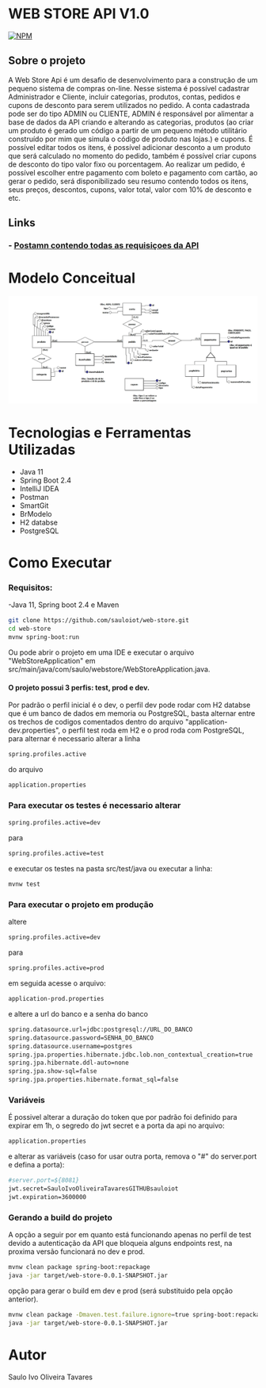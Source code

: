 # WEB STORE API V1.0
[![NPM](https://img.shields.io/npm/l/react)](https://github.com/sauloiot/web-store/blob/main/LICENSE)

## Sobre o projeto
  A Web Store Api é um desafio de desenvolvimento para a construção de um pequeno sistema de compras on-line. Nesse sistema é possível cadastrar Administrador e Cliente, incluir categorias, produtos, contas, pedidos e cupons de desconto para serem utilizados no pedido.
  A conta cadastrada pode ser do tipo ADMIN ou CLIENTE, ADMIN é responsável por alimentar a base de dados da API criando e alterando as categorias, produtos (ao criar um produto é gerado um código a partir de um pequeno método utilitário construído por mim que simula o código de produto nas lojas.) e cupons. É possível editar todos os itens, é possível adicionar desconto a um produto que será calculado no momento do pedido, também é possível criar cupons de desconto do tipo valor fixo ou porcentagem. Ao realizar um pedido, é possível escolher entre pagamento com boleto e pagamento com cartão, ao gerar o pedido, será disponibilizado seu resumo contendo todos os itens, seus preços, descontos, cupons, valor total, valor com 10% de desconto e etc.
 
 ## Links
 ### - [Postamn contendo todas as requisiçoes da API](https://documenter.getpostman.com/view/5414747/TzK2aDyU)
 
 # Modelo Conceitual 
 ![Modelo Conceitual](https://github.com/sauloiot/assets/blob/main/web-store-api-v1/modelo%20banco%20conceitual.png)
 
 # Tecnologias e Ferramentas Utilizadas
 - Java 11  
 - Spring Boot 2.4
 - IntelliJ IDEA
 - Postman
 - SmartGit
 - BrModelo
 - H2 databse
 - PostgreSQL
 
 # Como Executar 
 ### Requisitos:
 -Java 11, Spring boot 2.4 e Maven
 
 ```sh
git clone https://github.com/sauloiot/web-store.git 
cd web-store
mvnw spring-boot:run
```
 Ou pode abrir o projeto em uma IDE e executar o arquivo "WebStoreApplication" em src/main/java/com/saulo/webstore/WebStoreApplication.java.
 
#### O projeto possui 3 perfis: test, prod e dev. 
Por padrão o perfil inicial é o dev, o perfil dev pode rodar com H2 databse que é um banco de dados em memoria ou PostgreSQL, basta alternar entre os trechos de codigos comentados dentro do arquivo "application-dev.properties", o perfil test roda em H2 e o prod roda com PostgreSQL, para alternar é necessario alterar a linha
 ```sh
spring.profiles.active
```
do arquivo 
 ```sh
application.properties
```
### Para executar os testes é necessario alterar 
 ```sh
spring.profiles.active=dev
```
para
 ```sh
spring.profiles.active=test
```
e executar os testes na pasta src/test/java ou executar a linha: 
 ```sh
mvnw test
```

### Para executar o projeto em produção
altere
 ```sh
spring.profiles.active=dev
```
para
 ```sh
spring.profiles.active=prod
```
em seguida acesse o arquivo:
 ```sh
application-prod.properties
```
e altere a url do banco e a senha do banco
 ```sh
spring.datasource.url=jdbc:postgresql://URL_DO_BANCO
spring.datasource.password=SENHA_DO_BANCO
spring.datasource.username=postgres
spring.jpa.properties.hibernate.jdbc.lob.non_contextual_creation=true
spring.jpa.hibernate.ddl-auto=none
spring.jpa.show-sql=false
spring.jpa.properties.hibernate.format_sql=false
```
### Variáveis
É possivel alterar a duração do token que por padrão foi definido para expirar em 1h, o segredo do jwt secret e a porta da api no arquivo:
 ```sh
application.properties
```
e alterar as variáveis (caso for usar outra porta, remova o "#" do server.port e defina a porta):
 ```sh
#server.port=${8081}
jwt.secret=SauloIvoOliveiraTavaresGITHUBsauloiot
jwt.expiration=3600000
```

 ### Gerando a build do projeto
 A opção a seguir por em quanto está funcionando apenas no perfil de test devido a autenticação da API que bloqueia alguns endpoints rest, na proxima versão funcionará no dev e prod.
  ```sh
 mvnw clean package spring-boot:repackage
 java -jar target/web-store-0.0.1-SNAPSHOT.jar
```
opção para gerar o build em dev e prod (será substituido pela opção anterior).
  ```sh
 mvnw clean package -Dmaven.test.failure.ignore=true spring-boot:repackage
 java -jar target/web-store-0.0.1-SNAPSHOT.jar
```

 # Autor
 Saulo Ivo Oliveira Tavares
 
